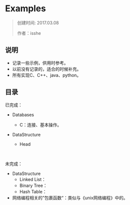 # Examples

> 创建时间: 2017.03.08
>
> 作者：isshe



## 说明

* 记录一些示例，供用时参考。
* 以前没有记录的，适合的时候补充。
* 所有实现C、C++、java、python。



## 目录

已完成：

* Databases
  * C：连接、基本操作。




* DataStructure

  * Head

    ​

未完成：

* DataStructure
  * Linked List： 
  * Binary Tree：
  * Hash Table：
* 网络编程相关的”包裹函数“：类似与《unix网络编程》中的。





